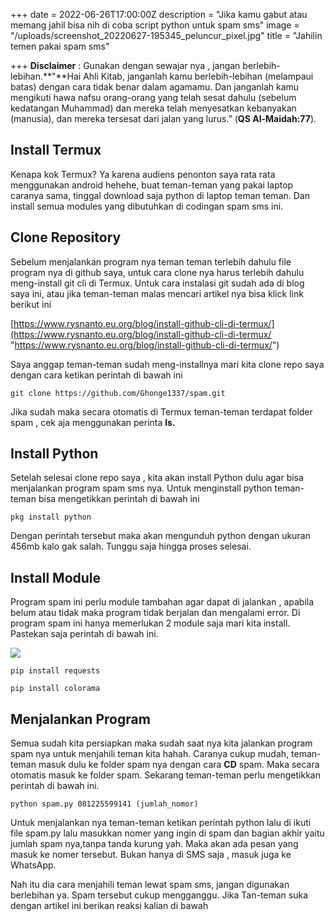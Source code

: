 +++
date = 2022-06-26T17:00:00Z
description = "Jika kamu gabut atau memang jahil bisa nih di coba script python untuk spam sms"
image = "/uploads/screenshot_20220627-195345_peluncur_pixel.jpg"
title = "Jahilin temen pakai spam sms"

+++
**Disclaimer** : Gunakan dengan sewajar nya , jangan berlebih-lebihan.**"**Hai Ahli Kitab, janganlah kamu berlebih-lebihan (melampaui batas) dengan cara tidak benar dalam agamamu. Dan janganlah kamu mengikuti hawa nafsu orang-orang yang telah sesat dahulu (sebelum kedatangan Muhammad) dan mereka telah menyesatkan kebanyakan (manusia), dan mereka tersesat dari jalan yang lurus.” (**QS Al-Maidah:77**).

## Install Termux

Kenapa kok Termux? Ya karena audiens penonton saya rata rata menggunakan android hehehe, buat teman-teman yang pakai laptop caranya sama, tinggal download saja python di laptop teman teman. Dan install semua modules yang dibutuhkan di codingan spam sms ini.

## Clone Repository

Sebelum menjalankan program nya teman teman terlebih dahulu file program nya di github saya, untuk cara clone nya harus terlebih dahulu meng-install git cli di Termux. Untuk cara instalasi git sudah ada di blog saya ini, atau jika teman-teman malas mencari artikel nya bisa klick link berikut ini

[https://www.rysnanto.eu.org/blog/install-github-cli-di-termux/](https://www.rysnanto.eu.org/blog/install-github-cli-di-termux/ "https://www.rysnanto.eu.org/blog/install-github-cli-di-termux/")

Saya anggap teman-teman sudah meng-installnya mari kita clone repo saya dengan cara ketikan perintah di bawah ini
```
git clone https://github.com/Ghonge1337/spam.git
```

Jika sudah maka secara otomatis di Termux teman-teman terdapat folder spam , cek aja menggunakan perinta **ls.**

## **Install Python**

Setelah selesai clone repo saya , kita akan install Python dulu agar bisa menjalankan program spam sms nya. Untuk menginstall python teman-teman bisa mengetikkan perintah di bawah ini

```
pkg install python
```

Dengan perintah tersebut maka akan mengunduh python dengan ukuran 456mb kalo gak salah. Tunggu saja hingga proses selesai.

## Install Module

Program spam ini perlu module tambahan agar dapat di jalankan , apabila belum atau tidak maka program tidak berjalan dan mengalami error. Di program spam ini hanya memerlukan 2 module saja mari kita install. Pastekan saja perintah di bawah ini.

![](/uploads/screenshot_20220627-195345_peluncur_pixel.jpg)

``` 
pip install requests
```
```
pip install colorama
```

## Menjalankan Program

Semua sudah kita persiapkan maka sudah saat nya kita jalankan program spam nya untuk menjahili teman kita hahah. Caranya cukup mudah, teman-teman masuk dulu ke folder spam nya dengan cara **CD** spam. Maka secara otomatis masuk ke folder spam. Sekarang teman-teman perlu mengetikkan perintah di bawah ini.

```
python spam.py 081225599141 (jumlah_nomor)
```

Untuk menjalankan nya teman-teman ketikan perintah python lalu di ikuti file spam.py lalu masukkan nomer yang ingin di spam dan bagian akhir yaitu jumlah spam nya,tanpa tanda kurung yah. Maka akan ada pesan yang masuk ke nomer tersebut. Bukan hanya di SMS saja , masuk juga ke WhatsApp.

Nah itu dia cara menjahili teman lewat spam sms, jangan digunakan berlebihan ya. Spam tersebut cukup mengganggu. Jika Tan-teman suka dengan artikel ini berikan reaksi kalian di bawah
